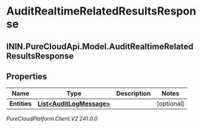 # AuditRealtimeRelatedResultsResponse

## ININ.PureCloudApi.Model.AuditRealtimeRelatedResultsResponse

## Properties

|Name | Type | Description | Notes|
|------------ | ------------- | ------------- | -------------|
| **Entities** | [**List&lt;AuditLogMessage&gt;**](AuditLogMessage) |  | [optional] |



_PureCloudPlatform.Client.V2 241.0.0_
